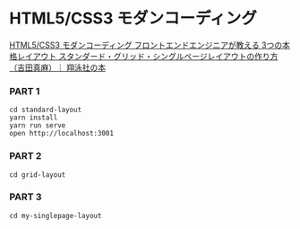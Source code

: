 HTML5/CSS3 モダンコーディング
=========================

[HTML5/CSS3 モダンコーディング フロントエンドエンジニアが教える 3つの本格レイアウト スタンダード・グリッド・シングルページレイアウトの作り方（吉田真麻）｜ 翔泳社の本](http://www.shoeisha.co.jp/book/detail/9784798141572)

### PART 1
```
cd standard-layout
yarn install
yarn run serve
open http://localhost:3001
```

### PART 2
```
cd grid-layout
```

### PART 3
```
cd my-singlepage-layout
```
